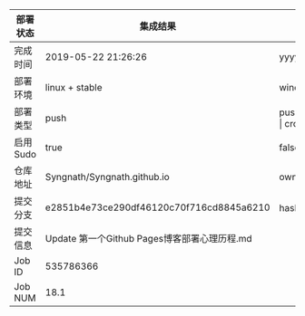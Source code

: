部署状态 | 集成结果 | 参考值
---|---|---
完成时间 | 2019-05-22 21:26:26 | yyyy-mm-dd hh:mm:ss
部署环境 | linux + stable | window \| linux + stable
部署类型 | push | push \| pull_request \| api \| cron
启用Sudo | true | false \| true
仓库地址 | Syngnath/Syngnath.github.io | owner_name/repo_name
提交分支 | e2851b4e73ce290df46120c70f716cd8845a6210 | hash 16位
提交信息 | Update 第一个Github Pages博客部署心理历程.md |
Job ID   | 535786366 |
Job NUM  | 18.1 |
